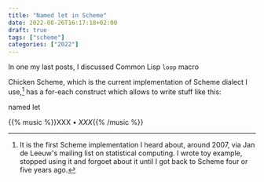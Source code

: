 ```yaml
---
title: "Named let in Scheme"
date: 2022-08-26T16:17:18+02:00
draft: true
tags: ["scheme"]
categories: ["2022"]
---
```


In one my last posts, I discussed Common Lisp `loop` macro

Chicken Scheme, which is the current implementation of Scheme dialect I use,[^1] has a for-each construct which allows to write stuff like this:

named let

{{% music %}}XXX • _XXX_{{% /music %}}

[^1]: It is the first Scheme implementation I heard about, around 2007, via Jan de Leeuw's mailing list on statistical computing. I wrote toy example, stopped using it and forgoet about it until I got back to Scheme four or five years ago.
